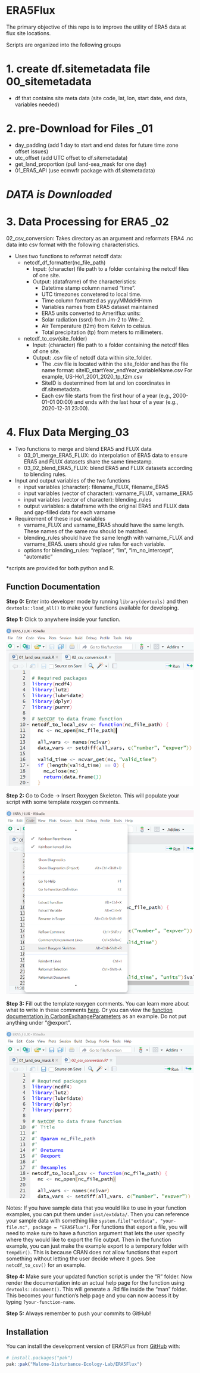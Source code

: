 
<!-- README.md is generated from README.Rmd. Please edit that file -->

# ERA5Flux

<!-- badges: start -->
<!-- badges: end -->

The primary objective of this repo is to improve the utility of ERA5
data at flux site locations.

Scripts are organized into the following groups

# 1. create df.sitemetadata file 00_sitemetadata

- df that contains site meta data (site code, lat, lon, start date, end
  data, variables needed)

# 2. pre-Download for Files \_01

- day_padding (add 1 day to start and end dates for future time zone
  offset issues)
- utc_offset (add UTC offset to df.sitemetadata)
- get_land_proportion (pull land-sea_mask for one day)
- 01_ERA5_API (use ecmwfr package with df.sitemetadata)

# ***DATA is Downloaded***

# 3. Data Processing for ERA5 \_02

02_csv_conversion: Takes directory as an argument and reformats ERA4 .nc
data into csv format with the following characteristics.

- Uses two functions to reformat netcdf data:
  - netcdf_df_formatter(nc_file_path)
    - Input: (character) file path to a folder containing the netcdf
      files of one site.
    - Output: (dataframe) of the characteristics:
      - Datetime stamp column named “time”.
      - UTC timezones convetered to local time.
      - Time column formatted as yyyyMMddHHmm
      - Variables names from ERA5 dataset maintained
      - ERA5 units converted to Ameriflux units:
      - Solar radiation (ssrd) from Jm-2 to Wm-2.
      - Air Temperature (t2m) from Kelvin to celsius.
      - Total precipitation (tp) from meters to millimeters.
  - netcdf_to_csv(site_folder)
    - Input: (character) file path to a folder containing the netcdf
      files of one site.
    - Output: .csv file of netcdf data within site_folder.
      - The .csv file is located within the site_folder and has the file
        name format: siteID_startYear_endYear_variableName.csv For
        example, US-Ho1_2001_2020_tp_t2m.csv
      - SiteID is deetermined from lat and lon coordinates in
        df.sitemetadata.
      - Each csv file starts from the first hour of a year (e.g.,
        2000-01-01 00:00) and ends with the last hour of a year (e.g.,
        2020-12-31 23:00).

# 4. Flux Data Merging_03

- Two functions to merge and blend ERA5 and FLUX data
  - 03_01_merge_ERA5_FLUX: do interpolation of ERA5 data to ensure ERA5
    and FLUX datasets share the same timestamp.  
  - 03_02_blend_ERA5_FLUX: blend ERA5 and FLUX datasets according to
    blending rules.
- Input and output variables of the two functions
  - input variables (character): filename_FLUX, filename_ERA5
  - input variables (vector of character): varname_FLUX, varname_ERA5
  - input variables (vector of character): blending_rules
  - output variables: a dataframe with the original ERA5 and FLUX data
    and gap-filled data for each varname
- Requirement of these input variables
  - varname_FLUX and varname_ERA5 should have the same length. These
    names of the same row should be matched.
  - blending_rules should have the same length with varname_FLUX and
    varname_ERA5. users should give rules for each variable.
  - options for blending_rules: “replace”, “lm”, “lm_no_intercept”,
    “automatic”

\*scripts are provided for both python and R.

## Function Documentation

**Step 0:** Enter into developer mode by running `library(devtools)` and
then `devtools::load_all()` to make your functions available for
developing.

**Step 1:** Click to anywhere inside your function.

![](man/figures/funct_doc1.png)

**Step 2:** Go to Code -\> Insert Roxygen Skeleton. This will populate
your script with some template roxygen comments.

![](man/figures/funct_doc2.png)

**Step 3:** Fill out the template roxygen comments. You can learn more
about what to write in these comments
[here](https://r-pkgs.org/man.html). Or you can view the [function
documentation in
CarbonExchangeParameters](https://github.com/Malone-Disturbance-Ecology-Lab/CarbonExchangeParameters/tree/main/R)
as an example. Do not put anything under “@export”.

![](man/figures/funct_doc3.png)

Notes: If you have sample data that you would like to use in your
function examples, you can put them under `inst/extdata/`. Then you can
reference your sample data with something like
`system.file("extdata", "your-file.nc", package = "ERA5Flux")`. For
functions that export a file, you will need to make sure to have a
function argument that lets the user specify where they would like to
export the file output. Then in the function example, you can just make
the example export to a temporary folder with `tempdir()`. This is
because CRAN does not allow functions that export something without
letting the user decide where it goes. See `netcdf_to_csv()` for an
example.

**Step 4:** Make sure your updated function script is under the “R”
folder. Now render the documentation into an actual help page for the
function using `devtools::document()`. This will generate a .Rd file
inside the “man” folder. This becomes your function’s help page and you
can now access it by typing `?your-function-name`.

**Step 5:** Always remember to push your commits to GitHub!

## Installation

You can install the development version of ERA5Flux from
[GitHub](https://github.com/) with:

``` r
# install.packages("pak")
pak::pak("Malone-Disturbance-Ecology-Lab/ERA5Flux")
```
